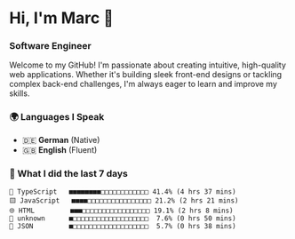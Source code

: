 # Hi, I'm Marc 👋 
### Software Engineer

Welcome to my GitHub! I'm passionate about creating intuitive, high-quality web applications. Whether it's building sleek front-end designs or tackling complex back-end challenges, I'm always eager to learn and improve my skills.  

### 🌍 Languages I Speak  
- 🇩🇪 **German** (Native)  
- 🇬🇧 **English** (Fluent)

### 🤯 What I did the last 7 days

```
🔷 TypeScript   ■■■■■■■■□□□□□□□□□□□□ 41.4% (4 hrs 37 mins)
🟨 JavaScript   ■■■■□□□□□□□□□□□□□□□□ 21.2% (2 hrs 21 mins)
🌐 HTML         ■■■□□□□□□□□□□□□□□□□□ 19.1% (2 hrs 8 mins)
📄 unknown      ■□□□□□□□□□□□□□□□□□□□  7.6% (0 hrs 50 mins)
📄 JSON         ■□□□□□□□□□□□□□□□□□□□  5.7% (0 hrs 38 mins)
```